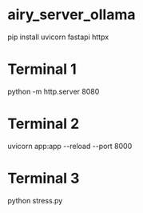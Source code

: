 # airy_server_ollama

pip install uvicorn fastapi httpx

# Terminal 1
python -m http.server 8080

# Terminal 2
uvicorn app:app --reload --port 8000

# Terminal 3
python stress.py
